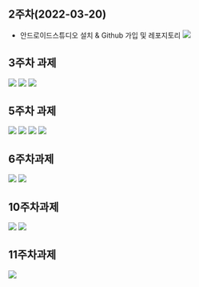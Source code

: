 ## 2주차(2022-03-20)
- 안드로이드스튜디오 설치 & Github 가입 및 레포지토리
 <img width="" height="" src="./pic/2st_png.PNG"></img>

## 3주차 과제
<img width="" height="" src="./pic/3주차과제_메인.PNG"></img>
<img width="" height="" src="./pic/3주차과제_네이버.PNG"></img>
<img width="" height="" src="./pic/3주차과제_전화걸.PNG"></img>

## 5주차 과제
<img width="" height="" src="./pic/5주차과제1.png"></img>
<img width="" height="" src="./pic/5주차과제2.png"></img>
<img width="" height="" src="./pic/5주차과제3.png"></img>
<img width="" height="" src="./pic/5주차과제4.png"></img>

## 6주차과제
<img width="" height="" src="./pic/6st_1.png"></img>
<img width="" height="" src="./pic/6st_2.png"></img>

## 10주차과제
<img width="" height="" src="./pic/10st_1.png"></img>
<img width="" height="" src="./pic/10st_2.png"></img>

## 11주차과제
<img width="" height="" src="./pic/11st.png"></img>


